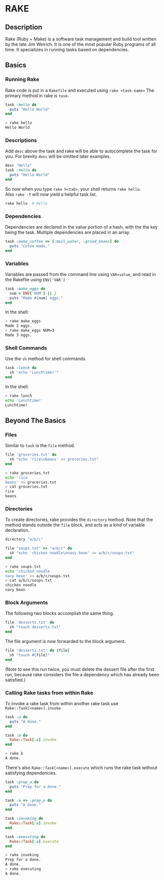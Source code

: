 # RAKE


## Description
Rake (Ruby + Make) is a software task management and build tool written by the late Jim Weirich.
It is one of the most popular Ruby programs of all time.
It specializes in running tasks based on dependencies. 

## Basics
### Running Rake
Rake code is put in a `Rakefile` and executed using `rake <task-name>` The primary method in rake is `task`.
```ruby
task :hello do
  puts "Hello World"
end
```
```sh
> rake hello
Hello World
```
### Descriptions
Add `desc` above the task and rake will be able to autocomplete the task for you.
For brevity `desc` will be omitted later examples.
```ruby
desc "Hello"
task :hello do
  puts "Hello World"
end
```
So now when you type `rake h<tab>`, your shell returns `rake hello`.  
Also `rake -T` will now yield a helpful task list.
```sh
rake hello  # Hello
```
### Dependencies
Dependencies are declared in the value portion of a hash, with the the key being the task.
Multiple dependencies are placed in an array.
```ruby
task :make_coffee => [:boil_water, :grind_beans] do
  puts "Cofee made."
end
```
### Variables
Variables are passed from the command line using `VAR=value`, and read in the Rakefile using `ENV['VAR']`
```ruby
task :make_eggs do
  num = ENV['NUM'] || 2
  puts "Made #{num} eggs."
end
```
In the shell:
```sh
> rake make_eggs
Made 2 eggs.
> rake make_eggs NUM=3
Made 3 eggs.
```
### Shell Commands
Use the `sh` method for shell commands.
```ruby
task :lunch do
  sh "echo 'Lunchtime!'"
end
```
In the shell:
```sh
> rake lunch
echo 'Lunchtime!'
Lunchtime!
```
## Beyond The Basics
### Files
Similar to `task` is the `file` method.
```ruby
file 'groceries.txt' do
  sh "echo 'rice\nbeans' >> groceries.txt"
end
```
```sh
> rake groceries.txt
echo 'rice
beans' >> groceries.txt
> cat groceries.txt 
rice
beans
```
### Directories
To create directories, rake provides the `directory` method. Note that
the method stands outside the `file` block, and acts as a kind of variable declaration.
```ruby
directory "a/b/c"

file "soups.txt" => "a/b/c" do
  sh "echo 'chicken noodle\nnavy bean' >> a/b/c/soups.txt"
end
```
```sh
> rake soups.txt
echo 'chicken noodle
navy bean' >> a/b/c/soups.txt
> cat a/b/c/soups.txt 
chicken noodle
navy bean
```
### Block Arguments
The following two blocks accomplish the same thing.
```ruby
file 'desserts.txt' do
  sh "touch desserts.txt"
end
```
The file argument is now forwarded to the block argument.
```ruby
file 'desserts.txt' do |file|
  sh "touch #{file}"
end
```
(Note to see this run twice, you must delete the dessert file after the first run, because rake considers the file a dependency which has already been satisfied.)

### Calling Rake tasks from within Rake
To invoke a rake task from within another rake task use `Rake::Task[<name>].invoke`
```ruby
task :a do
  puts "A done."
end

task :b do
  Rake::Task[:a].invoke
end
```
```sh
> rake b
A done.
```
There's also `Rake::Task[<name>].execute` which runs the rake task without satisfying dependencies.
```ruby
task :prep_a do
  puts "Prep for a done."
end

task :a => :prep_a do
  puts "A done."
end

task :invoking do
  Rake::Task[:a].invoke
end

task :executing do
  Rake::Task[:a].execute
end
```
```sh
> rake invoking
Prep for a done.
A done.
> rake executing
A done.
```



